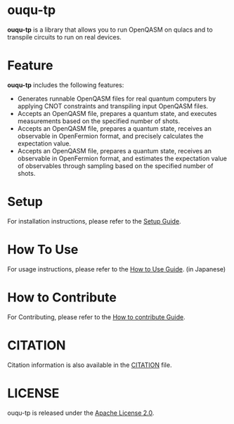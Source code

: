 # ouqu-tp

**ouqu-tp** is a library that allows you to run OpenQASM on qulacs and to transpile circuits to run on real devices.

# Feature

**ouqu-tp** includes the following features:

- Generates runnable OpenQASM files for real quantum computers by applying CNOT constraints and transpiling input OpenQASM files.
- Accepts an OpenQASM file, prepares a quantum state, and executes measurements based on the specified number of shots.
- Accepts an OpenQASM file, prepares a quantum state, receives an observable in OpenFermion format, and precisely calculates the expectation value.
- Accepts an OpenQASM file, prepares a quantum state, receives an observable in OpenFermion format, and estimates the expectation value of observables through sampling based on the specified number of shots.

# Setup

For installation instructions, please refer to the [Setup Guide](Setup.md).

# How To Use

For usage instructions, please refer to the [How to Use Guide](HowToUse.md). (in Japanese)

# How to Contribute

For Contributing, please refer to the [How to contribute Guide](CONTRIBUTING_en.md). 

# CITATION

Citation information is also available in the [CITATION](CITATION.cff) file.

# LICENSE

ouqu-tp is released under the [Apache License 2.0](LICENSE).
